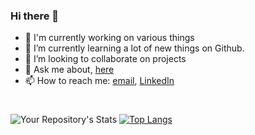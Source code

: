 ### Hi there 👋

<!--
**Abhijeetbyte/Abhijeetbyte** is a ✨ _special_ ✨ repository because its `README.md` (this file) appears on your GitHub profile.
-->

- 🔭 I'm currently working on various things
- 🌱 I’m currently learning a lot of new things on Github.
- 👯 I’m looking to collaborate on projects
- 💬 Ask me about, [here](https://github.com/Abhijeetbyte/Abhijeetbyte/discussions/1)
- 📫 How to reach me: <a href="mailto:Abhijeetkr.sci@gmail.com">email</a>, <a href="http://linkedin.com/in/abhijeet-kumar-559058211/">LinkedIn</a></br>

#
![Your Repository's Stats](https://github-readme-stats.vercel.app/api?username=Abhijeetbyte&show_icons=true&hide=stars) [![Top Langs](https://github-readme-stats.vercel.app/api/top-langs/?username=anuraghazra&layout=compact)](https://github.com/anuraghazra/github-readme-stats)


  
  
